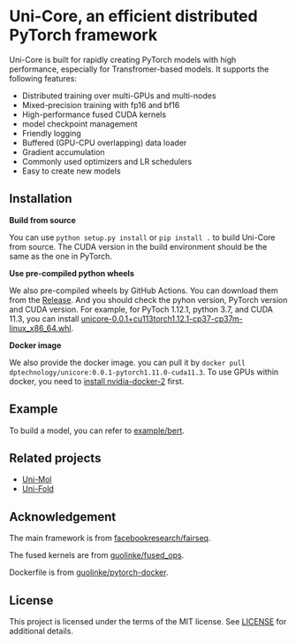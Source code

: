 Uni-Core, an efficient distributed PyTorch framework
====================================================

Uni-Core is built for rapidly creating PyTorch models with high performance, especially for Transfromer-based models. It supports the following features:
- Distributed training over multi-GPUs and multi-nodes
- Mixed-precision training with fp16 and bf16
- High-performance fused CUDA kernels
- model checkpoint management
- Friendly logging
- Buffered (GPU-CPU overlapping) data loader
- Gradient accumulation
- Commonly used optimizers and LR schedulers
- Easy to create new models


Installation
------------

**Build from source**

You can use `python setup.py install` or `pip install .` to build Uni-Core from source. The CUDA version in the build environment should be the same as the one in PyTorch.


**Use pre-compiled python wheels**

We also pre-compiled wheels by GitHub Actions. You can download them from the [Release](https://github.com/dptech-corp/Uni-Core/releases). And you should check the pyhon version, PyTorch version and CUDA version. For example, for PyToch 1.12.1, python 3.7, and CUDA 11.3, you can install [unicore-0.0.1+cu113torch1.12.1-cp37-cp37m-linux_x86_64.whl](https://github.com/dptech-corp/Uni-Core/releases/download/0.0.1/unicore-0.0.1+cu113torch1.12.1-cp37-cp37m-linux_x86_64.whl). 

**Docker image**

We also provide the docker image. you can pull it by `docker pull dptechnology/unicore:0.0.1-pytorch1.11.0-cuda11.3`. To use GPUs within docker, you need to [install nvidia-docker-2](https://docs.nvidia.com/datacenter/cloud-native/container-toolkit/install-guide.html#docker) first.


Example
-------

To build a model, you can refer to [example/bert](https://github.com/dptech-corp/Uni-Core/tree/main/examples/bert). 

Related projects
----------------

- [Uni-Mol](https://github.com/dptech-corp/Uni-Mol)
- [Uni-Fold](https://github.com/dptech-corp/Uni-Fold)

Acknowledgement
---------------

The main framework is from [facebookresearch/fairseq](https://github.com/facebookresearch/fairseq).

The fused kernels are from [guolinke/fused_ops](https://github.com/guolinke/fused_ops).

Dockerfile is from [guolinke/pytorch-docker](https://github.com/guolinke/pytorch-docker).

License
-------

This project is licensed under the terms of the MIT license. See [LICENSE](https://github.com/dptech-corp/Uni-Core/blob/main/LICENSE) for additional details.
